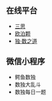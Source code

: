## 在线平台
- [三思](https://www.12634.com/pk)
- [欧泊颗](https://p.oubk.com/pk)
- [独·数之道](http://www.sudokufans.org.cn/pk/index.php)

## 微信小程序
- 鳄鱼数独
- 数独大乱斗
- 数独每日一题
